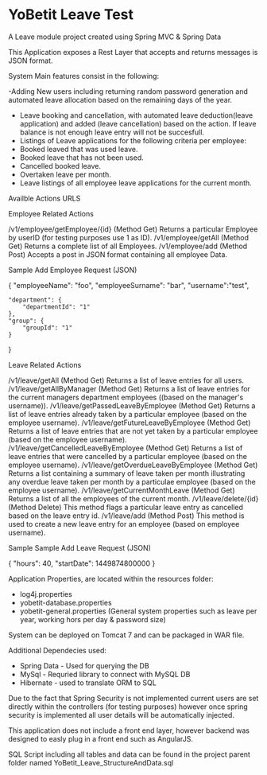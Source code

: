 # YoBetit Leave Test
A Leave module project created using Spring MVC &amp; Spring Data

This Application exposes a Rest Layer that accepts and returns messages is JSON format.

System Main features consist in the following:

 -Adding New users including returning random password generation and automated leave allocation based on the remaining days of the year.
- Leave booking and cancellation, with automated leave deduction(leave application) and added (leave cancellation) based on the action. If leave balance is not enough leave entry will not be succesfull.
- Listings of Leave applications for the following criteria per employee:
- Booked leaved that was used leave.
- Booked leave that has not been used.
- Cancelled booked leave.
- Overtaken leave per month.
- Leave listings of all employee leave applications for the current month.


Availble Actions URLS

Employee Related Actions

/v1/employee/getEmployee/{id}  (Method Get) Returns a particular Employee by userID (for testing purposes use 1 as ID).
/v1/employee/getAll            (Method Get) Returns a complete list of all Employees.
/v1/employee/add               (Method Post) Accepts a post in JSON format containing all employee Data.

Sample Add Employee Request (JSON)

{
    "employeeName": "foo",
    "employeeSurname": "bar",
    "username":"test",
    
    "department": {
        "departmentId": "1"
    },
    "group": {
        "groupId": "1"
    }
}


Leave Related Actions

/v1/leave/getAll            (Method Get) Returns a list of leave entries for all users.
/v1/leave/getAllByManager   (Method Get) Returns a list of leave entries for the current managers department employees ((based on the manager's username)).
/v1/leave/getPassedLeaveByEmployee (Method Get) Returns a list of leave entries already taken by a particular employee (based on the employee username).
/v1/leave/getFutureLeaveByEmployee (Method Get) Returns a list of leave entries that are not yet taken by a particular employee (based on the employee username).
/v1/leave/getCancelledLeaveByEmployee (Method Get) Returns a list of leave entries that were cancelled by a particular employee (based on the employee username).
/v1/leave/getOverdueLeaveByEmployee (Method Get) Returns a list containing a summary of leave taken per month illustrating any overdue leave taken per month by a particulae employee (based on the employee username).
/v1/leave/getCurrentMonthLeave (Method Get) Returns a list of all the employees of the current month.
/v1/leave/delete/{id} (Method Delete) This method flags a particular leave entry as cancelled based on the leave entry id.
/v1/leave/add (Method Post) This method is used to create a new leave entry for an employee (based on employee username).

Sample
Sample Add Leave Request (JSON)

{
    "hours": 40,
    "startDate": 1449874800000
   }


Application Properties, are located within the resources folder:
- log4j.properties
- yobetit-database.properties 
- yobetit-general.properties (General system properties such as leave per year, working hors per day & password size)

System can be deployed on Tomcat 7 and can be packaged in WAR file.

Additional Dependecies used:
- Spring Data - Used for querying the DB
- MySql - Requried library to connect with MySQL DB
- Hibernate - used to translate ORM to SQL 

Due to the fact that Spring Security is not implemented current users are set directly within the controllers (for testing purposes) however once spring security is implemented all user details will be automatically injected.

This application does not include a front end layer, however backend was designed to easly plug in a front end such as AngularJS.

SQL Script including all tables and data can be found in the project parent folder named YoBetit_Leave_StructureAndData.sql


